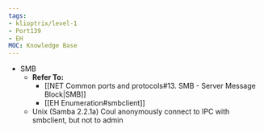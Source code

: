 ```yaml
---
tags:
- klioptrix/level-1
- Port139
- EH
MOC: Knowledge Base
---
```


- SMB
	- **Refer To:**
		- [[NET Common ports and protocols#13. SMB - Server Message Block|SMB]]
		- [[EH Enumeration#smbclient]]
	- Unix (Samba 2.2.1a)
		Coul anonymously connect to IPC with smbclient, but not to admin